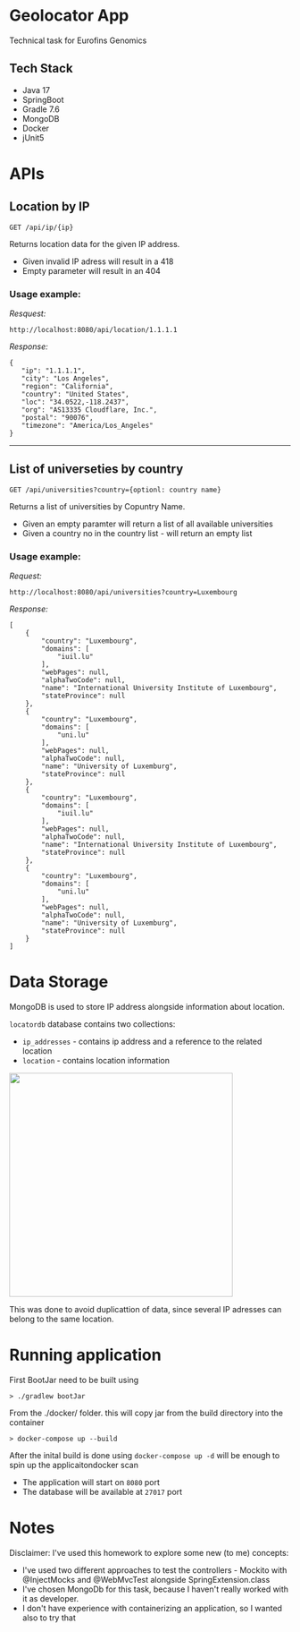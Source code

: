 # Geolocator App
Technical task for Eurofins Genomics

## Tech Stack
- Java 17
- SpringBoot
- Gradle 7.6
- MongoDB
- Docker
- jUnit5

# APIs

## Location by IP
```
GET /api/ip/{ip}
```
Returns location data for the given IP address. 
- Given invalid IP adress will result in a 418
- Empty parameter will result in an 404

### Usage example: 

 *Resquest:*
 ```
 http://localhost:8080/api/location/1.1.1.1
 ```
 
 *Response:*
 ```
 {
    "ip": "1.1.1.1",
    "city": "Los Angeles",
    "region": "California",
    "country": "United States",
    "loc": "34.0522,-118.2437",
    "org": "AS13335 Cloudflare, Inc.",
    "postal": "90076",
    "timezone": "America/Los_Angeles"
}
 ```
---------
## List of universeties by country
 ```
 GET /api/universities?country={optionl: country name}
 ```
Returns a list of universities by Copuntry Name. 
- Given an empty paramter will return a list of all available universities
- Given a country no in the country list - will return an empty list

### Usage example: 

*Request:*
```
http://localhost:8080/api/universities?country=Luxembourg
```
*Response:*
```
[
    {
        "country": "Luxembourg",
        "domains": [
            "iuil.lu"
        ],
        "webPages": null,
        "alphaTwoCode": null,
        "name": "International University Institute of Luxembourg",
        "stateProvince": null
    },
    {
        "country": "Luxembourg",
        "domains": [
            "uni.lu"
        ],
        "webPages": null,
        "alphaTwoCode": null,
        "name": "University of Luxemburg",
        "stateProvince": null
    },
    {
        "country": "Luxembourg",
        "domains": [
            "iuil.lu"
        ],
        "webPages": null,
        "alphaTwoCode": null,
        "name": "International University Institute of Luxembourg",
        "stateProvince": null
    },
    {
        "country": "Luxembourg",
        "domains": [
            "uni.lu"
        ],
        "webPages": null,
        "alphaTwoCode": null,
        "name": "University of Luxemburg",
        "stateProvince": null
    }
]
```

# Data Storage
MongoDB is used to store IP address alongside information about location.

```locatordb``` database contains two collections:
- ```ip_addresses``` - contains ip address and a reference to the related location
- ```location``` - contains location information

<img src="/assets/locatordb.png" width="400">

This was done to avoid duplicattion of data, since several IP adresses can belong to the same location.

# Running application

First BootJar need to be built using
```
> ./gradlew bootJar 
```

From the ./docker/ folder. this will copy jar from the build directory into the container
``` 
> docker-compose up --build 
```

After the inital build is done using ```docker-compose up -d``` will be enough to spin up the applicaitondocker scan

- The application will start on ```8080``` port
- The database will be available at ```27017``` port

# Notes
Disclaimer: I've used this homework to explore some new (to me) concepts: 
- I've used two different approaches to test the controllers - Mockito with @InjectMocks and @WebMvcTest alongside SpringExtension.class
- I've chosen MongoDb for this task, because I haven't really worked with it as developer.
- I don't have experience with containerizing an application, so I wanted also to try that

